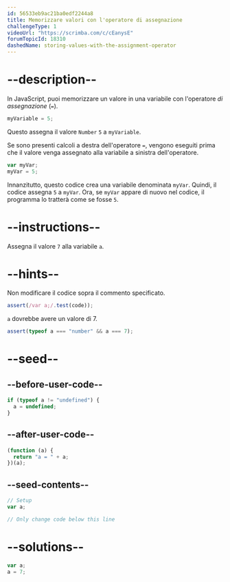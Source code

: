 ```yaml
---
id: 56533eb9ac21ba0edf2244a8
title: Memorizzare valori con l'operatore di assegnazione
challengeType: 1
videoUrl: "https://scrimba.com/c/cEanysE"
forumTopicId: 18310
dashedName: storing-values-with-the-assignment-operator
---
```


# --description--

In JavaScript, puoi memorizzare un valore in una variabile con l'operatore <dfn>di assegnazione</dfn> (`=`).

```js
myVariable = 5;
```

Questo assegna il valore `Number` `5` a `myVariable`.

Se sono presenti calcoli a destra dell'operatore `=`, vengono eseguiti prima che il valore venga assegnato alla variabile a sinistra dell'operatore.

```js
var myVar;
myVar = 5;
```

Innanzitutto, questo codice crea una variabile denominata `myVar`. Quindi, il codice assegna `5` a `myVar`. Ora, se `myVar` appare di nuovo nel codice, il programma lo tratterà come se fosse `5`.

# --instructions--

Assegna il valore `7` alla variabile `a`.

# --hints--

Non modificare il codice sopra il commento specificato.

```js
assert(/var a;/.test(code));
```

`a` dovrebbe avere un valore di 7.

```js
assert(typeof a === "number" && a === 7);
```

# --seed--

## --before-user-code--

```js
if (typeof a != "undefined") {
  a = undefined;
}
```

## --after-user-code--

```js
(function (a) {
  return "a = " + a;
})(a);
```

## --seed-contents--

```js
// Setup
var a;

// Only change code below this line
```

# --solutions--

```js
var a;
a = 7;
```
